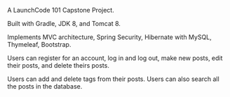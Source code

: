 <p>A LaunchCode 101 Capstone Project.</p>
<p>Built with Gradle, JDK 8, and Tomcat 8.</p>
<p>Implements MVC architecture, Spring Security, Hibernate with MySQL, Thymeleaf, Bootstrap.</p>
<p>Users can register for an account, log in and log out, make new posts, edit their posts, and delete theirs posts.</p>
<p>Users can add and delete tags from their posts.  Users can also search all the posts in the database.</p>
